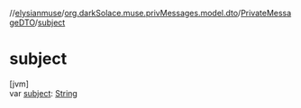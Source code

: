 //[elysianmuse](../../../index.md)/[org.darkSolace.muse.privMessages.model.dto](../index.md)/[PrivateMessageDTO](index.md)/[subject](subject.md)

# subject

[jvm]\
var [subject](subject.md): [String](https://kotlinlang.org/api/latest/jvm/stdlib/kotlin/-string/index.html)
